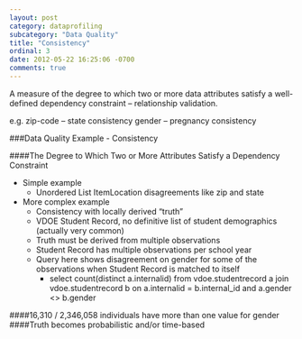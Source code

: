 ```yaml
---
layout: post
category: dataprofiling
subcategory: "Data Quality"
title: "Consistency"
ordinal: 3
date: 2012-05-22 16:25:06 -0700
comments: true
---
```

A measure of the degree to which two or more data attributes satisfy a well-defined dependency constraint – relationship validation.

e.g. zip-code – state consistency gender – pregnancy consistency

<!--break-->

###Data Quality Example - Consistency

####The Degree to Which Two or More Attributes Satisfy a Dependency Constraint

* Simple example
  * Unordered List ItemLocation disagreements like zip and state
* More complex example
  * Consistency with locally derived “truth”
  * VDOE Student Record, no definitive list of student demographics (actually very common)
  * Truth must be derived from multiple observations
  * Student Record has multiple observations per school year
  * Query here shows disagreement on gender for some of the observations when Student Record is matched to itself
    * select count(distinct a.internalid) from vdoe.studentrecord a join vdoe.studentrecord b on a.internalid = b.internal_id and a.gender <> b.gender

####16,310 / 2,346,058 individuals have more than one value for gender
####Truth becomes probabilistic and/or time-based
